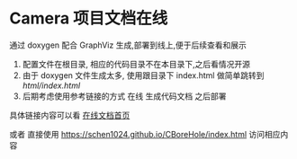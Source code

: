 # Camera 项目文档在线


通过 doxygen 配合 GraphViz 生成,部署到线上,便于后续查看和展示

1. 配置文件在根目录, 相应的代码目录不在本目录下,之后看情况开源
2. 由于 doxygen 文件生成太多, 使用跟目录下 index.html 做简单跳转到 *html/index.html*
3. 后期考虑使用参考链接的方式 在线 生成代码文档 之后部署

具体链接内容可以看 [在线文档首页](https://schen1024.github.io/CBoreHole/html/index.html)


或者 直接使用 https://schen1024.github.io/CBoreHole/index.html  访问相应内容
